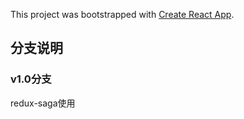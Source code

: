 This project was bootstrapped with [Create React App](https://github.com/facebook/create-react-app).

## 分支说明

### v1.0分支
  redux-saga使用
  
